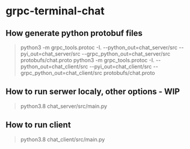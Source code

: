 # grpc-terminal-chat

## How generate python protobuf files
> python3 -m grpc_tools.protoc -I. --python_out=chat_server/src --pyi_out=chat_server/src --grpc_python_out=chat_server/src protobufs/chat.proto
> python3 -m grpc_tools.protoc -I. --python_out=chat_client/src --pyi_out=chat_client/src --grpc_python_out=chat_client/src protobufs/chat.proto

## How to run serwer localy, other options - WIP
> python3.8 chat_server/src/main.py

## How to run client
> python3.8 chat_client/src/main.py
